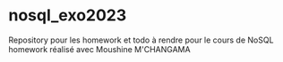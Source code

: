 # nosql_exo2023
Repository pour les homework et todo à rendre pour le cours de NoSQL
homework réalisé avec Moushine M'CHANGAMA
